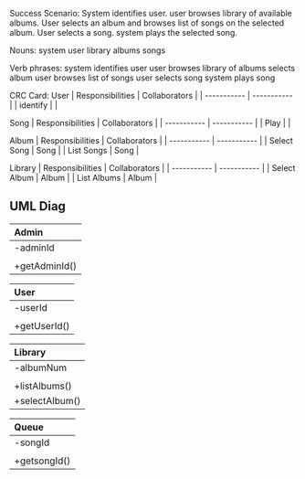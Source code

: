 


Success Scenario: System identifies user. user browses library of available albums. User selects an album and browses list of songs on the selected album. User selects a song. system plays the selected song.

Nouns:
system
user
library
albums
songs

Verb phrases:
system identifies user
user browses library of albums
selects album
user browses list of songs
user selects song
system plays song

CRC Card:
User
| Responsibilities      | Collaborators |
| ----------- | ----------- |
| identify |  |

Song
| Responsibilities      | Collaborators |
| ----------- | ----------- |
| Play |  |

Album
| Responsibilities      | Collaborators |
| ----------- | ----------- |
| Select Song | Song |
| List Songs | Song |


Library
| Responsibilities      | Collaborators |
| ----------- | ----------- |
| Select Album | Album |
| List Albums | Album |

## UML Diag
|Admin |
| :---- |
| -adminId |
||
| +getAdminId() |

|User|
|:----|
| -userId |
||
| +getUserId() |

|Library |
| :---- |
| -albumNum |
||
| +listAlbums() |
| +selectAlbum() |

|Queue |
| :---- |
| -songId |
||
| +getsongId() |
<!--stackedit_data:
eyJoaXN0b3J5IjpbMTU5ODE0OTQ3OSwtMTE1NDExNzYwMCwtMT
IzOTk5NTAzNiwxNzAyODY0MzE4LDY3OTc1NjQ2NV19
-->
